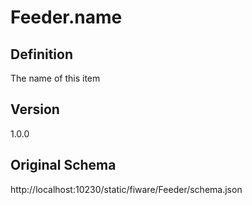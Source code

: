 # Feeder.name

## Definition
The name of this item

## Version
1.0.0

## Original Schema
http://localhost:10230/static/fiware/Feeder/schema.json
